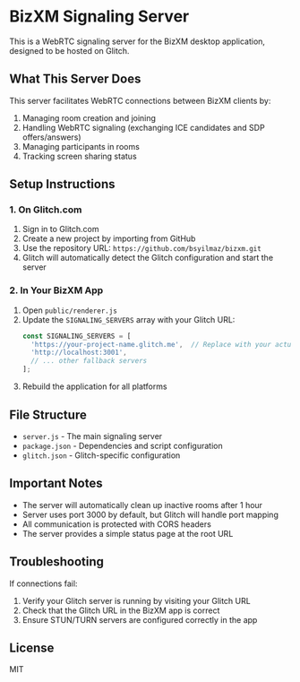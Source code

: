 # BizXM Signaling Server

This is a WebRTC signaling server for the BizXM desktop application, designed to be hosted on Glitch.

## What This Server Does

This server facilitates WebRTC connections between BizXM clients by:

1. Managing room creation and joining
2. Handling WebRTC signaling (exchanging ICE candidates and SDP offers/answers)
3. Managing participants in rooms
4. Tracking screen sharing status

## Setup Instructions

### 1. On Glitch.com

1. Sign in to Glitch.com
2. Create a new project by importing from GitHub
3. Use the repository URL: `https://github.com/bsyilmaz/bizxm.git`
4. Glitch will automatically detect the Glitch configuration and start the server

### 2. In Your BizXM App

1. Open `public/renderer.js`
2. Update the `SIGNALING_SERVERS` array with your Glitch URL:
   ```js
   const SIGNALING_SERVERS = [
     'https://your-project-name.glitch.me',  // Replace with your actual Glitch URL
     'http://localhost:3001',
     // ... other fallback servers
   ];
   ```
3. Rebuild the application for all platforms

## File Structure

- `server.js` - The main signaling server
- `package.json` - Dependencies and script configuration
- `glitch.json` - Glitch-specific configuration

## Important Notes

- The server will automatically clean up inactive rooms after 1 hour
- Server uses port 3000 by default, but Glitch will handle port mapping
- All communication is protected with CORS headers
- The server provides a simple status page at the root URL

## Troubleshooting

If connections fail:
1. Verify your Glitch server is running by visiting your Glitch URL
2. Check that the Glitch URL in the BizXM app is correct
3. Ensure STUN/TURN servers are configured correctly in the app

## License

MIT 